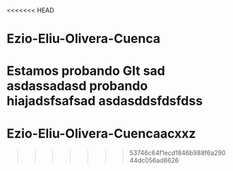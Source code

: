 <<<<<<< HEAD
# Ezio-Eliu-Olivera-Cuenca
Estamos probando GIt
sad
asdassadasd 
probando
hiajadsfsafsad
asdasddsfdsfdss
=======
# Ezio-Eliu-Olivera-Cuencaacxxz
>>>>>>> 53746c64f1ecd1846b988f6a29044dc056ad8626
